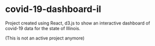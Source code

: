 # covid-19-dashboard-il

Project created using React, d3.js to show an interactive dashboard of covid-19 data for the state of Illinois.

(This is not an active project anymore)
